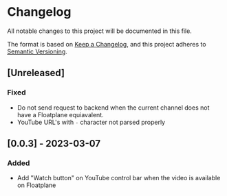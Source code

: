 # Changelog

All notable changes to this project will be documented in this file.

The format is based on [Keep a Changelog](https://keepachangelog.com/en/1.0.0/),
and this project adheres to [Semantic Versioning](https://semver.org/spec/v2.0.0.html).

## [Unreleased]

### Fixed

- Do not send request to backend when the current channel does not have a Floatplane equiavalent.
- YouTube URL's with `-` character not parsed properly


## [0.0.3] - 2023-03-07

### Added

- Add "Watch button" on YouTube control bar when the video is available on Floatplane
